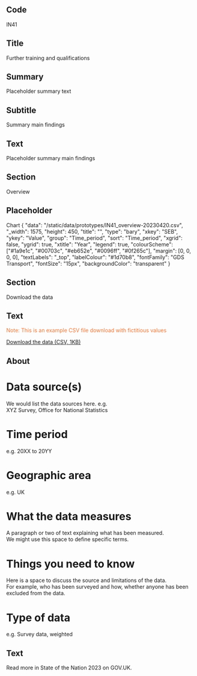 ## Code
IN41

## Title
Further training and qualifications

## Summary
Placeholder summary text

## Subtitle
Summary main findings

## Text
Placeholder summary main findings

## Section
Overview

## Placeholder

Chart
{ "data": "/static/data/prototypes/IN41_overview-20230420.csv", "_width": 1575, "height": 450, "title": "", "type": "bary", "xkey": "SEB", "ykey": "Value", "group": "Time_period", "sort": "Time_period", "xgrid": false, "ygrid": true, "xtitle": "Year", "legend": true, "colourScheme": ["#1a9e1c", "#00703c", "#eb652e", "#0096ff", "#0f265c"], "margin": [0, 0, 0, 0], "textLabels": "_top", "labelColour": "#1d70b8", "fontFamily": "GDS Transport", "fontSize": "15px", "backgroundColor": "transparent" }

## Section
Download the data

## Text
<p class="govuk-body govuk-!-font-weight-bold govuk-!-margin-bottom-2" style="color: #f47738;">
    Note: This is an example CSV file download with fictitious values
</p>

<p class="govuk-body">
    <a href="#" class="govuk-link">Download the data (CSV, 1KB)</a>
</p>

## About
# Data source(s)
We would list the data sources here. e.g.<br>
XYZ Survey, Office for National Statistics

# Time period
e.g. 20XX to 20YY

# Geographic area
e.g. UK

# What the data measures
A paragraph or two of text explaining what has been measured.<br>
We might use this space to define specific terms.

# Things you need to know
Here is a space to discuss the source and limitations of the data.<br>
For example, who has been surveyed and how, whether anyone has been excluded from the data.

# Type of data
e.g. Survey data, weighted

## Text
Read more in State of the Nation 2023 on GOV.UK.
